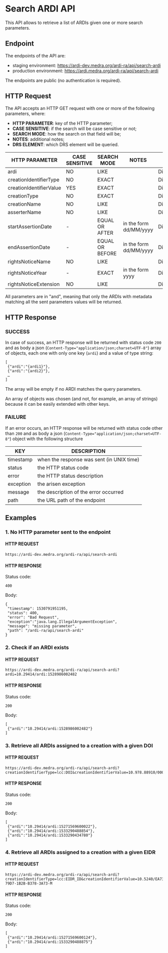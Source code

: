 Search ARDI API
===============
This API allows to retrieve a list of ARDIs given one or more search parameters.

Endpoint
--------
The endpoints of the API are:

* staging environment: https://ardi-dev.medra.org/ardi-ra/api/search-ardi
* production environment: https://ardi.medra.org/ardi-ra/api/search-ardi

The endpoints are public (no authentication is required).

HTTP Request
------------
The API accepts an HTTP GET request with one or more of the following parameters, where:

* **HTTP PARAMETER**: key of the HTTP parameter;
* **CASE SENSITIVE**: if the search will be case sensitive or not;
* **SEARCH MODE**: how the search on that field will be;
* **NOTES**: additional notes;
* **DRS ELEMENT**: which DRS element will be queried.

| HTTP PARAMETER |	CASE SENSITIVE	| SEARCH MODE |	NOTES |DRS ELEMENT|
| ----------- | ----------- | ------------| ---------- |------------|
|ardi|NO|LIKE||DigitalRightsholderStatement/Right/RightIdentifier|
|creationIdentifierType|NO|EXACT||DigitalRightsholderStatement/Right/ControlledCreation/Identifier/@IdentifierType|
|creationIdentifierValue|YES|EXACT||DigitalRightsholderStatement/Right/ControlledCreation/Identifier/IdentifierValue|
|creationType|NO|EXACT||DigitalRightsholderStatement/Right/ControlledCreation/CreationType|
|creationName|NO|LIKE||DigitalRightsholderStatement/Right/ControlledCreation/Name|
|asserterName|NO|LIKE||DigitalRightsholderStatement/Asserter/Name|
|startAssertionDate|-|EQUAL OR AFTER|in the form dd/MM/yyyy|DigitalRightsholderStatement/AssertionDateTime|
|endAssertionDate|-|EQUAL OR BEFORE|in the form dd/MM/yyyy|DigitalRightsholderStatement/AssertionDateTime|
|rightsNoticeName|NO|LIKE||DigitalRightsholderStatement/Right/RightsNotice/Name|
|rightsNoticeYear|-|EXACT|in the form yyyy|DigitalRightsholderStatement/Right/RightsNotice/Year|
|rightsNoticeExtension|NO|LIKE||DigitalRightsholderStatement/Right/RightsNotice/Extension|

All parameters are in "and", meaning that only the ARDIs with metadata matching all the sent parameters values will be returned.

HTTP Response
------------
### SUCCESS
In case of success, an HTTP response will be returned with status code `200` and as body a json (`Content-Type="application/json;charset=UTF-8"`) array of objects, each one with only one key (`ardi`) and a value of type string:
```
[
 {"ardi":"{ardi1}"},
 {"ardi":"{ardi2}"},
 …
]
```

The array will be empty if no ARDI matches the query parameters.

An array of objects was chosen (and not, for example, an array of strings) because it can be easily extended with other keys.

### FAILURE
If an error occurs, an HTTP response will be returned with status code other than `200` and as body a json (`Content-Type="application/json;charset=UTF-8"`) object with the following structure

|KEY|DESCRIPTION|
|---|-----------|
|timestamp|when the response was sent (in UNIX time)|
|status|the HTTP status code|
|error|the HTTP status description|
|exception|the arisen exception|
|message|the description of the error occurred|
|path|the URL path of the endpoint|

Examples
------------
### 1. No HTTP parameter sent to the endpoint
#### HTTP REQUEST
    https://ardi-dev.medra.org/ardi-ra/api/search-ardi
#### HTTP RESPONSE 
Status code:

    400

Body:
```
{
 "timestamp": 1530791951195,
 "status": 400,
 "error": "Bad Request",
 "exception":"java.lang.IllegalArgumentException",
 "message": "missing parameter",
 "path": "/ardi-ra/api/search-ardi"              
}
 ```
### 2. Check if an ARDI exists
#### HTTP REQUEST
    https://ardi-dev.medra.org/ardi-ra/api/search-ardi?ardi=10.29414/ardi:1528986002482
#### HTTP RESPONSE
Status code:

    200

Body:

    [
     {"ardi":"10.29414/ardi:1528986002482"}
    ]
    
### 3. Retrieve all ARDIs assigned to a creation with a given DOI
#### HTTP REQUEST
    https://ardi-dev.medra.org/ardi-ra/api/search-ardi?creationIdentifierType=lcc:DOI&creationIdentifierValue=10.978.88910/0000134
#### HTTP RESPONSE
Status code:

    200

Body:

    [
     {"ardi":"10.29414/ardi:15271569600022"},
     {"ardi":"10.29414/ardi:1533290488854"},
     {"ardi":"10.29414/ardi:1533290434780"}
    ]
    
### 4. Retrieve all ARDIs assigned to a creation with a given EIDR
#### HTTP REQUEST
    https://ardi-dev.medra.org/ardi-ra/api/search-ardi?creationIdentifierType=lcc:EIDR_ID&creationIdentifierValue=10.5240/EA73-79D7-1B2B-B378-3A73-M
#### HTTP RESPONSE
Status code:

    200

Body:

    [
     {"ardi":"10.29414/ardi:15271569600124"},
     {"ardi":"10.29414/ardi:1533290488875"}
    ]
